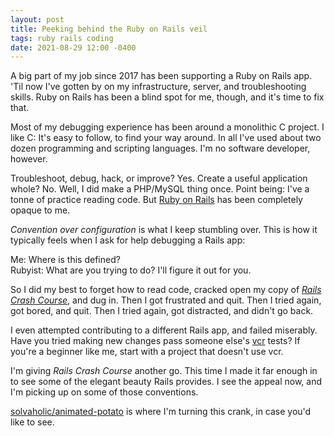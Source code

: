 ```yaml
---
layout: post
title: Peeking behind the Ruby on Rails veil
tags: ruby rails coding
date: 2021-08-29 12:00 -0400
---
```


A big part of my job since 2017 has been supporting a Ruby on Rails app. 'Til now I've gotten by on my infrastructure, server, and troubleshooting skills. Ruby on Rails has been a blind spot for me, though, and it's time to fix that.

Most of my debugging experience has been around a monolithic C project. I like C: It's easy to follow, to find your way around. In all I've used about two dozen programming and scripting languages. I'm no software developer, however.

Troubleshoot, debug, hack, or improve? Yes. Create a useful application whole? No. Well, I did make a PHP/MySQL thing once. Point being: I've a tonne of practice reading code. But [Ruby on Rails] has been completely opaque to me.

_Convention over configuration_ is what I keep stumbling over. This is how it typically feels when I ask for help debugging a Rails app:

Me: Where is this defined?  
Rubyist: What are you trying to do? I'll figure it out for you.

So I did my best to forget how to read code, cracked open my copy of [_Rails Crash Course_], and dug in. Then I got frustrated and quit. Then I tried again, got bored, and quit. Then I tried again, got distracted, and didn't go back.

I even attempted contributing to a different Rails app, and failed miserably. Have you tried making new changes pass someone else's [vcr] tests? If you're a beginner like me, start with a project that doesn't use vcr.

I'm giving _Rails Crash Course_ another go. This time I made it far enough in to see some of the elegant beauty Rails provides. I see the appeal now, and I'm picking up on some of those conventions.

[solvaholic/animated-potato] is where I'm turning this crank, in case you'd like to see.

[Ruby on Rails]: https://rubyonrails.org
[_Rails Crash Course_]: https://nostarch.com/railscrashcourse
[vcr]: https://rubygems.org/gems/vcr
[solvaholic/animated-potato]: https://github.com/solvaholic/animated-potato